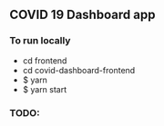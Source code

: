 ## COVID 19 Dashboard app

### To run locally
* cd frontend
* cd covid-dashboard-frontend
* $ yarn
* $ yarn start

### TODO:
